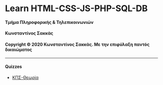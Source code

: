 # Learn HTML-CSS-JS-PHP-SQL-DB
#### Τμήμα Πληροφορικής & Τηλεπικοινωνιών
#### Κωνσταντίνος Σακκάς
#### Copyright © 2020 Κωνσταντίνος Σακκάς. Με την επιφύλαξη παντός δικαιώματος
***
#### Quizzes

* [ΚΠΣ-Θεωρία](https://github.com/ksakkas/Learn-Create-Site/tree/master/%CE%95%CE%B9%CF%83%CE%B1%CE%B3%CF%89%CE%B3%CE%AE%20%CF%83%CF%84%CE%B7%CE%BD%20HTML)
